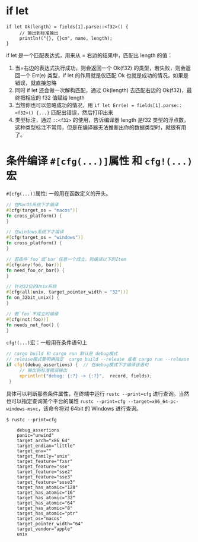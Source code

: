 # if let
```
if let Ok(length) = fields[1].parse::<f32>() {
     // 输出到标准输出
     println!("{}, {}cm", name, length);
}
```
if let 是一个匹配表达式，用来从 = 右边的结果中，匹配出 length 的值：
   
1. 当=右边的表达式执行成功，则会返回一个 Ok(f32) 的类型，若失败，则会返回一个 Err(e) 类型，if let 的作用就是仅匹配 Ok 也就是成功的情况，如果是错误，就直接忽略
2. 同时 if let 还会做一次解构匹配，通过 Ok(length) 去匹配右边的 Ok(f32)，最终把相应的 f32 值赋给 length
3. 当然你也可以忽略成功的情况，用 `if let Err(e) = fields[1].parse::<f32>() {...}` 匹配出错误，然后打印出来
4. 类型标注，通过 `::<f32>` 的使用，告诉编译器 length 是f32 类型的浮点数。这种类型标注不常用，但是在编译器无法推断出你的数据类型时，就很有用了。


# 条件编译 `#[cfg(...)]`属性 和 `cfg!(...)`宏
`#[cfg(...)]`属性: 一般用在函数定义的开头。 

```rust
// 在MacOS系统下才编译
#[cfg(target_os = "macos")]
fn cross_platform() {
}

// 在windows系统下才编译
#[cfg(target_os = "windows")]
fn cross_platform() {
}

// 若条件`foo`或`bar`任意一个成立，则编译以下的Item
#[cfg(any(foo, bar))]
fn need_foo_or_bar() {
}

// 针对32位的Unix系统
#[cfg(all(unix, target_pointer_width = "32"))]
fn on_32bit_unix() {
}

// 若`foo`不成立时编译
#[cfg(not(foo))]
fn needs_not_foo() {
}
```


`cfg!(...)`宏：一般用在条件语句上
```rust
// cargo build 和 cargo run 默认是 debug模式
// release模式要明确指定  cargo build --release 或者 cargo run --release
if cfg!(debug_assertions) {  // 在debug模式下才编译该语句 
     // 输出到标准错误输出
     eprintln!("debug: {:?} -> {:?}",  record, fields);
 }
```
具体可以判断那些条件属性，在终端中运行 `rustc --print=cfg` 进行查询。当然也可以指定查询某个平台的属性 `rustc --print=cfg --target=x86_64-pc-windows-msvc`，该命令将对 64bit 的 Windows 进行查询。
```
$ rustc --print=cfg

    debug_assertions
    panic="unwind"
    target_arch="x86_64"
    target_endian="little"
    target_env=""
    target_family="unix"
    target_feature="fxsr"
    target_feature="sse"
    target_feature="sse2"
    target_feature="sse3"
    target_feature="ssse3"
    target_has_atomic="128"
    target_has_atomic="16"
    target_has_atomic="32"
    target_has_atomic="64"
    target_has_atomic="8"
    target_has_atomic="ptr"
    target_os="macos"
    target_pointer_width="64"
    target_vendor="apple"
    unix
    
```
